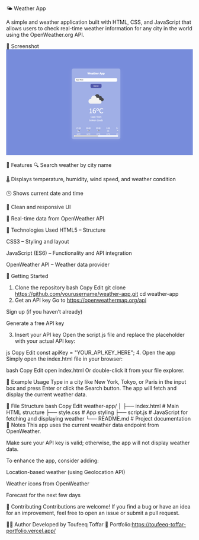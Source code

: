 🌤️ Weather App

A simple and weather application built with HTML, CSS, and JavaScript that allows users to check real-time weather information for any city in the world using the OpenWeather.org API.

📸 Screenshot
![Weather App Screenshot](Weather_app.png)


🧰 Features
🔍 Search weather by city name

🌡️ Displays temperature, humidity, wind speed, and weather condition

🕓 Shows current date and time

🎨 Clean and responsive UI

📡 Real-time data from OpenWeather API

🚀 Technologies Used
HTML5 – Structure

CSS3 – Styling and layout

JavaScript (ES6) – Functionality and API integration

OpenWeather API – Weather data provider

🔑 Getting Started
1. Clone the repository
bash
Copy
Edit
git clone https://github.com/yourusername/weather-app.git
cd weather-app
2. Get an API key
Go to https://openweathermap.org/api

Sign up (if you haven’t already)

Generate a free API key

3. Insert your API key
Open the script.js file and replace the placeholder with your actual API key:

js
Copy
Edit
const apiKey = "YOUR_API_KEY_HERE";
4. Open the app
Simply open the index.html file in your browser:

bash
Copy
Edit
open index.html
Or double-click it from your file explorer.

🧪 Example Usage
Type in a city like New York, Tokyo, or Paris in the input box and press Enter or click the Search button. The app will fetch and display the current weather data.

📁 File Structure
bash
Copy
Edit
weather-app/
│
├── index.html       # Main HTML structure
├── style.css        # App styling
├── script.js        # JavaScript for fetching and displaying weather
└── README.md        # Project documentation
📌 Notes
This app uses the current weather data endpoint from OpenWeather.

Make sure your API key is valid; otherwise, the app will not display weather data.

To enhance the app, consider adding:

Location-based weather (using Geolocation API)

Weather icons from OpenWeather

Forecast for the next few days

🤝 Contributing
Contributions are welcome! If you find a bug or have an idea for an improvement, feel free to open an issue or submit a pull request.

🙋‍♂️ Author
Developed by Toufeeq Toffar
🔗 Portfolio:https://toufeeq-toffar-portfolio.vercel.app/ 
